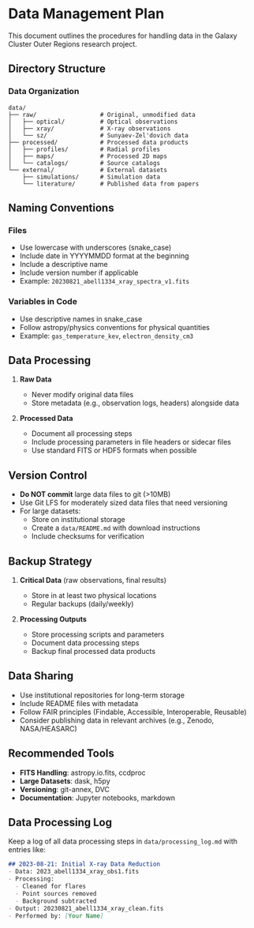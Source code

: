 # Data Management Plan

This document outlines the procedures for handling data in the Galaxy Cluster Outer Regions research project.

## Directory Structure

### Data Organization

```
data/
├── raw/                  # Original, unmodified data
│   ├── optical/          # Optical observations
│   ├── xray/             # X-ray observations
│   └── sz/               # Sunyaev-Zel'dovich data
├── processed/            # Processed data products
│   ├── profiles/         # Radial profiles
│   ├── maps/             # Processed 2D maps
│   └── catalogs/         # Source catalogs
└── external/             # External datasets
    ├── simulations/      # Simulation data
    └── literature/       # Published data from papers
```

## Naming Conventions

### Files
- Use lowercase with underscores (snake_case)
- Include date in YYYYMMDD format at the beginning
- Include a descriptive name
- Include version number if applicable
- Example: `20230821_abell1334_xray_spectra_v1.fits`

### Variables in Code
- Use descriptive names in snake_case
- Follow astropy/physics conventions for physical quantities
- Example: `gas_temperature_kev`, `electron_density_cm3`

## Data Processing

1. **Raw Data**
   - Never modify original data files
   - Store metadata (e.g., observation logs, headers) alongside data
   
2. **Processed Data**
   - Document all processing steps
   - Include processing parameters in file headers or sidecar files
   - Use standard FITS or HDF5 formats when possible

## Version Control

- **Do NOT commit** large data files to git (>10MB)
- Use Git LFS for moderately sized data files that need versioning
- For large datasets:
  - Store on institutional storage
  - Create a `data/README.md` with download instructions
  - Include checksums for verification

## Backup Strategy

1. **Critical Data** (raw observations, final results)
   - Store in at least two physical locations
   - Regular backups (daily/weekly)
   
2. **Processing Outputs**
   - Store processing scripts and parameters
   - Document data processing steps
   - Backup final processed data products

## Data Sharing

- Use institutional repositories for long-term storage
- Include README files with metadata
- Follow FAIR principles (Findable, Accessible, Interoperable, Reusable)
- Consider publishing data in relevant archives (e.g., Zenodo, NASA/HEASARC)

## Recommended Tools

- **FITS Handling**: astropy.io.fits, ccdproc
- **Large Datasets**: dask, h5py
- **Versioning**: git-annex, DVC
- **Documentation**: Jupyter notebooks, markdown

## Data Processing Log

Keep a log of all data processing steps in `data/processing_log.md` with entries like:

```markdown
## 2023-08-21: Initial X-ray Data Reduction
- Data: 2023_abell1334_xray_obs1.fits
- Processing:
  - Cleaned for flares
  - Point sources removed
  - Background subtracted
- Output: 20230821_abell1334_xray_clean.fits
- Performed by: [Your Name]
```
